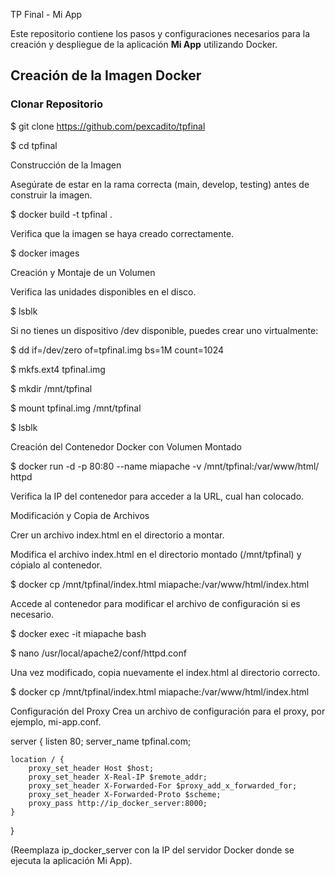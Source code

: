 TP Final - Mi App

Este repositorio contiene los pasos y configuraciones necesarios para la creación y despliegue de la aplicación **Mi App** utilizando Docker.

## Creación de la Imagen Docker

### Clonar Repositorio

$ git clone https://github.com/pexcadito/tpfinal

$ cd tpfinal

Construcción de la Imagen

Asegúrate de estar en la rama correcta (main, develop, testing) antes de construir la imagen.

$ docker build -t tpfinal .

Verifica que la imagen se haya creado correctamente.

$ docker images

Creación y Montaje de un Volumen

Verifica las unidades disponibles en el disco.

$ lsblk

Si no tienes un dispositivo /dev disponible, puedes crear uno virtualmente:

$ dd if=/dev/zero of=tpfinal.img bs=1M count=1024

$ mkfs.ext4 tpfinal.img

$ mkdir /mnt/tpfinal

$ mount tpfinal.img /mnt/tpfinal

$ lsblk

Creación del Contenedor Docker con Volumen Montado

$ docker run -d -p 80:80 --name miapache -v /mnt/tpfinal:/var/www/html/ httpd

Verifica la IP del contenedor para acceder a la URL, cual han colocado.

Modificación y Copia de Archivos

Crer un archivo index.html en el directorio a montar.

Modifica el archivo index.html en el directorio montado (/mnt/tpfinal) y cópialo al contenedor.

$ docker cp /mnt/tpfinal/index.html miapache:/var/www/html/index.html

Accede al contenedor para modificar el archivo de configuración si es necesario.

$ docker exec -it miapache bash

$ nano /usr/local/apache2/conf/httpd.conf

Una vez modificado, copia nuevamente el index.html al directorio correcto.

$ docker cp /mnt/tpfinal/index.html miapache:/var/www/html/index.html

Configuración del Proxy
Crea un archivo de configuración para el proxy, por ejemplo, mi-app.conf.



server {
    listen 80;
    server_name tpfinal.com;

    location / {
        proxy_set_header Host $host;
        proxy_set_header X-Real-IP $remote_addr;
        proxy_set_header X-Forwarded-For $proxy_add_x_forwarded_for;
        proxy_set_header X-Forwarded-Proto $scheme;
        proxy_pass http://ip_docker_server:8000;
    }
}

(Reemplaza ip_docker_server con la IP del servidor Docker donde se ejecuta la aplicación Mi App).
